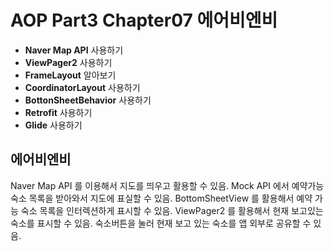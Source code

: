 # AOP Part3 Chapter07 에어비엔비

- **Naver Map API** 사용하기
- **ViewPager2** 사용하기
- **FrameLayout** 알아보기
- **CoordinatorLayout** 사용하기
- **BottonSheetBehavior** 사용하기
- **Retrofit** 사용하기
- **Glide** 사용하기

## 에어비엔비

Naver Map API 를 이용해서 지도를 띄우고 활용할 수 있음. Mock API 에서 예약가능 숙소 목록을 받아와서 지도에 표실할 수 있음. BottomSheetView 를
활용해서 예약 가능 숙소 목록을 인터렉션하게 표시할 수 있음. ViewPager2 를 활용해서 현재 보고있는 숙소를 표시할 수 있음. 숙소버튼을 눌러 현재 보고 있는 숙소를 앱
외부로 공유할 수 있음.